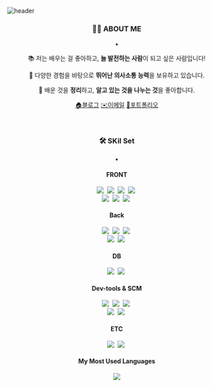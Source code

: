 ![header](https://capsule-render.vercel.app/api?type=waving&color=27A4F2&height=300&section=header&text=Hi!&nbsp;I'mGeehyun&fontSize=90&fontColor=ffffff)


<h3 align="center">🖐🏻 ABOUT ME</h3>
<p align="center">▪️</p>
<div>
<p align="center">📚 저는 배우는 걸 좋아하고, <strong>늘 발전하는 사람</strong>이 되고 싶은 사람입니다!</p>
<p align="center">💬 다양한 경험을 바탕으로 <strong>뛰어난 의사소통 능력</strong>을 보유하고 있습니다.</p>
<p align="center">💞 배운 것을 <strong>정리</strong>하고, <strong>알고 있는 것을 나누는 것</strong>을 좋아합니다.</p>
<div align="center">
  <a href="https://geehyun.tistory.com/" target="_blank">🏠블로그</a>
  <a href="mailto:wkdwl578@gmail.com" target="_blank">✉️이메일</a>
  <a href="https://geehyun-dev.notion.site" target="_blank">📜포트폴리오</a>
</div>
</div>
<br><br>
<h3 align="center">🛠️ SKil Set</h3>
<p align="center">▪️</p>
<h4 align="center">FRONT</h4>
<div>
  <p align="center">
    <img src="https://img.shields.io/badge/HTML5-E34F26?style=for-the-badge&logo=html5&logoColor=white"/></a>&nbsp
    <img src="https://img.shields.io/badge/CSS3-1572B6?style=for-the-badge&logo=css3&logoColor=white"/></a>&nbsp
    <img src="https://img.shields.io/badge/JavaScript-F7DF1E?style=for-the-badge&logo=JavaScript&logoColor=white"/></a>&nbsp
    <img src="https://img.shields.io/badge/jQuery-0769AD?style=for-the-badge&logo=jquery&logoColor=white"/></a>&nbsp
    <br>
    <img src="https://img.shields.io/badge/Vue.js-35495E?style=for-the-badge&logo=vuedotjs&logoColor=4FC08D"/></a>&nbsp
    <img src="https://img.shields.io/badge/Thymeleaf-005F0FF?style=for-the-badge&logo=Thymeleaf&logoColor=white"/></a>&nbsp
    <img src="https://img.shields.io/badge/JSP-000000?style=for-the-badge&logo=JSP&logoColor=white"/></a>&nbsp
  </p>
</div>
<h4 align="center">Back</h4>
<p align="center">
  <img src="https://img.shields.io/badge/Java-ED8B00?style=for-the-badge&logo=openjdk&logoColor=white"/></a>&nbsp
  <img src="https://img.shields.io/badge/Spring-6DB33F?style=for-the-badge&logo=spring&logoColor=white"/></a>&nbsp
  <img src="https://img.shields.io/badge/SpringBoot-6DB33F?style=for-the-badge&logo=springBoot&logoColor=white"/></a>&nbsp
  <br>
  <img src="https://img.shields.io/badge/Spring_data_jpa-6DB33F?style=for-the-badge&logo=SpringSecurity&logoColor=white"/></a>&nbsp
  <img src="https://img.shields.io/badge/Mybatis-000000?style=for-the-badge&logo=mybatis&logoColor=white"/></a>&nbsp
</p>
<h4 align="center">DB</h4>
<p align="center">
  <img src="https://img.shields.io/badge/MariaDB-003545?style=for-the-badge&logo=mariadb&logoColor=white"/></a>&nbsp
  <img src="https://img.shields.io/badge/Redis-DC382D?style=for-the-badge&logo=redis&logoColor=white"/></a>&nbsp
</p>
<h4 align="center">Dev-tools & SCM</h4>
<p align="center">
  <img src="https://img.shields.io/badge/IntelliJ_IDEA-000000.svg?style=for-the-badge&logo=intellij-idea&logoColor=white"/></a>&nbsp
  <img src="https://img.shields.io/badge/Eclipse-2C2255?style=for-the-badge&logo=eclipse&logoColor=white"/></a>&nbsp
  <img src="https://img.shields.io/badge/Visual_Studio_Code-0078D4?style=for-the-badge&logo=visual%20studio%20code&logoColor=white"/></a>&nbsp
  <br>
  <img src="https://img.shields.io/badge/HeidiSQL-83B81A?style=for-the-badge&logo=HeidiSQL&logoColor=white"/></a>&nbsp
  <img src="https://img.shields.io/badge/GitHub-100000?style=for-the-badge&logo=github&logoColor=white"/></a>&nbsp   
</p>
<h4 align="center">ETC</h4>
<p align="center">
  <img src="https://img.shields.io/badge/Slack-4A154B?style=for-the-badge&logo=slack&logoColor=white"/></a>&nbsp
  <img src="https://img.shields.io/badge/Google Docs-4285F4?logo=google&logoColor=fff&style=for-the-badge"/></a>&nbsp
</p>
<h4 align="center">My Most Used Languages</h4>
<p align="center">
  <a href="https://github.com/Geeehyun">
    <img align="center" src="https://github-readme-stats.vercel.app/api/top-langs/?username=Geeehyun&layout=compact&show_icons=true&show_owner=ture&hide_title=true&theme=white&hide=Objective%2DC,c,scss,shell,ruby,dart,swift" />
  </a>
</p>

